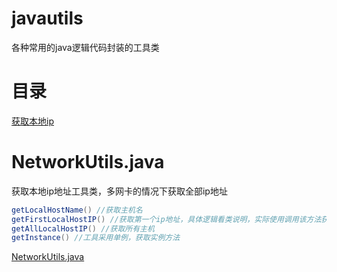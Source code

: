 # javautils
各种常用的java逻辑代码封装的工具类

# 目录
[获取本地ip](#NetworkUtils.java)

# NetworkUtils.java
获取本地ip地址工具类，多网卡的情况下获取全部ip地址
```java
getLocalHostName() //获取主机名
getFirstLocalHostIP() //获取第一个ip地址，具体逻辑看类说明，实际使用调用该方法获取ip即可
getAllLocalHostIP() //获取所有主机
getInstance() //工具采用单例，获取实例方法
```
[NetworkUtils.java](NetworkUtils.java)